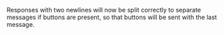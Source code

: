 Responses with two newlines will now be split correctly to separate messages if buttons are present, so that buttons will be sent with the last message.
